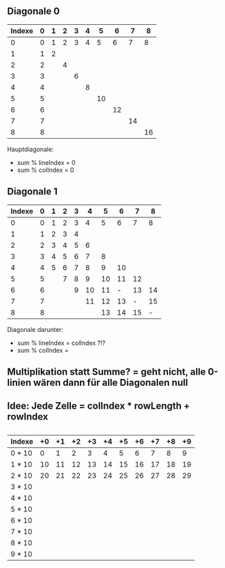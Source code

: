 

## Diagonale 0

| Indexe | 0    | 1    | 2    | 3    | 4    | 5    | 6    | 7    | 8    |
| ------ | ---- | ---- | ---- | ---- | ---- | ---- | ---- | ---- | ---- |
| 0      | 0    | 1    | 2    | 3    | 4    | 5    | 6    | 7    | 8    |
| 1      | 1    | 2    |      |      |      |      |      |      |      |
| 2      | 2    |      | 4    |      |      |      |      |      |      |
| 3      | 3    |      |      | 6    |      |      |      |      |      |
| 4      | 4    |      |      |      | 8    |      |      |      |      |
| 5      | 5    |      |      |      |      | 10   |      |      |      |
| 6      | 6    |      |      |      |      |      | 12   |      |      |
| 7      | 7    |      |      |      |      |      |      | 14   |      |
| 8      | 8    |      |      |      |      |      |      |      | 16   |

Hauptdiagonale: 

- sum % lineIndex = 0
- sum % colIndex = 0

## Diagonale 1

| Indexe | 0    | 1    | 2    | 3    | 4    | 5    | 6    | 7    | 8    |
| ------ | ---- | ---- | ---- | ---- | ---- | ---- | ---- | ---- | ---- |
| 0      | 0    | 1    | 2    | 3    | 4    | 5    | 6    | 7    | 8    |
| 1      | 1    | 2    | 3    | 4    |      |      |      |      |      |
| 2      | 2    | 3    | 4    | 5    | 6    |      |      |      |      |
| 3      | 3    | 4    | 5    | 6    | 7    | 8    |      |      |      |
| 4      | 4    | 5    | 6    | 7    | 8    | 9    | 10   |      |      |
| 5      | 5    |      | 7    | 8    | 9    | 10   | 11   | 12   |      |
| 6      | 6    |      |      | 9    | 10   | 11   | -    | 13   | 14   |
| 7      | 7    |      |      |      | 11   | 12   | 13   | -    | 15   |
| 8      | 8    |      |      |      |      | 13   | 14   | 15   | -    |

Diagonale darunter: 

- sum % lineIndex = colIndex ?!? 
- sum % colIndex = 

## Multiplikation statt Summe? = geht nicht, alle 0-linien wären dann für alle Diagonalen null

## Idee: Jede Zelle = colIndex * rowLength + rowIndex

## 

| Indexe | +0   | +1   | +2   | +3   | +4   | +5   | +6   | +7   | +8   | +9   |
| ------ | ---- | ---- | ---- | ---- | ---- | ---- | ---- | ---- | ---- | ---- |
| 0 * 10 | 0    | 1    | 2    | 3    | 4    | 5    | 6    | 7    | 8    | 9    |
| 1 * 10 | 10   | 11   | 12   | 13   | 14   | 15   | 16   | 17   | 18   | 19   |
| 2 * 10 | 20   | 21   | 22   | 23   | 24   | 25   | 26   | 27   | 28   | 29   |
| 3 * 10 |      |      |      |      |      |      |      |      |      |      |
| 4 * 10 |      |      |      |      |      |      |      |      |      |      |
| 5 * 10 |      |      |      |      |      |      |      |      |      |      |
| 6 * 10 |      |      |      |      |      |      |      |      |      |      |
| 7 * 10 |      |      |      |      |      |      |      |      |      |      |
| 8 * 10 |      |      |      |      |      |      |      |      |      |      |
| 9 * 10 |      |      |      |      |      |      |      |      |      |      |